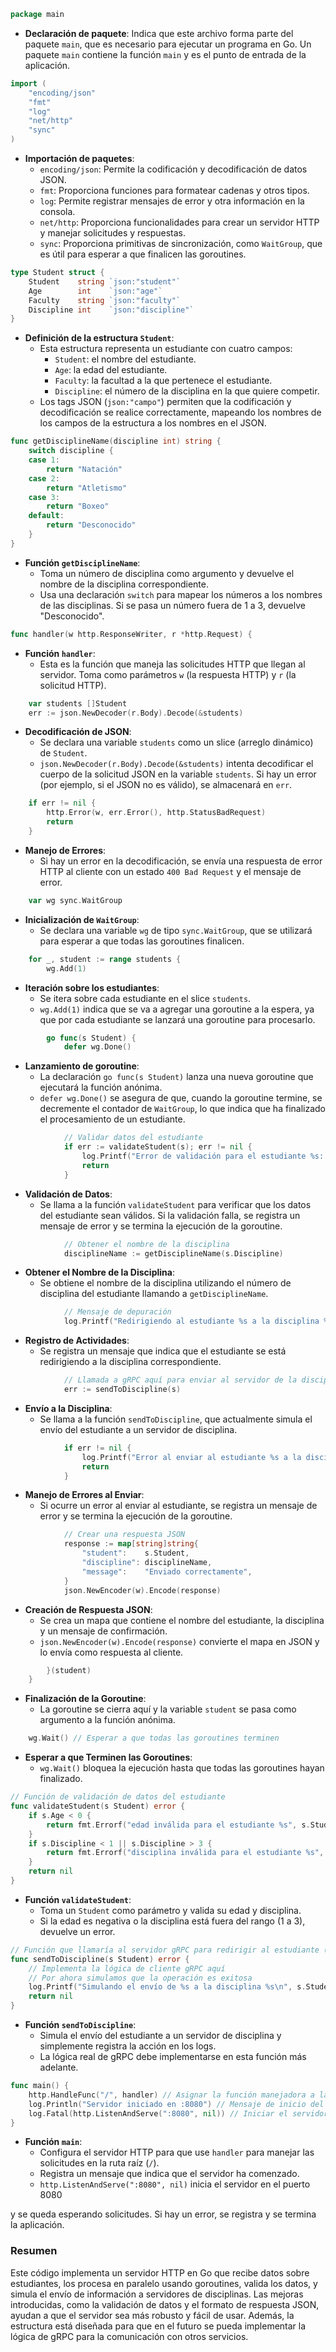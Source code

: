 
```go
package main
```
- **Declaración de paquete**: Indica que este archivo forma parte del paquete `main`, que es necesario para ejecutar un programa en Go. Un paquete `main` contiene la función `main` y es el punto de entrada de la aplicación.

```go
import (
    "encoding/json"
    "fmt"
    "log"
    "net/http"
    "sync"
)
```
- **Importación de paquetes**:
  - `encoding/json`: Permite la codificación y decodificación de datos JSON.
  - `fmt`: Proporciona funciones para formatear cadenas y otros tipos.
  - `log`: Permite registrar mensajes de error y otra información en la consola.
  - `net/http`: Proporciona funcionalidades para crear un servidor HTTP y manejar solicitudes y respuestas.
  - `sync`: Proporciona primitivas de sincronización, como `WaitGroup`, que es útil para esperar a que finalicen las goroutines.

```go
type Student struct {
    Student    string `json:"student"`
    Age        int    `json:"age"`
    Faculty    string `json:"faculty"`
    Discipline int    `json:"discipline"`
}
```
- **Definición de la estructura `Student`**: 
  - Esta estructura representa un estudiante con cuatro campos:
    - `Student`: el nombre del estudiante.
    - `Age`: la edad del estudiante.
    - `Faculty`: la facultad a la que pertenece el estudiante.
    - `Discipline`: el número de la disciplina en la que quiere competir.
  - Los tags JSON (`json:"campo"`) permiten que la codificación y decodificación se realice correctamente, mapeando los nombres de los campos de la estructura a los nombres en el JSON.

```go
func getDisciplineName(discipline int) string {
    switch discipline {
    case 1:
        return "Natación"
    case 2:
        return "Atletismo"
    case 3:
        return "Boxeo"
    default:
        return "Desconocido"
    }
}
```
- **Función `getDisciplineName`**: 
  - Toma un número de disciplina como argumento y devuelve el nombre de la disciplina correspondiente.
  - Usa una declaración `switch` para mapear los números a los nombres de las disciplinas. Si se pasa un número fuera de 1 a 3, devuelve "Desconocido".

```go
func handler(w http.ResponseWriter, r *http.Request) {
```
- **Función `handler`**: 
  - Esta es la función que maneja las solicitudes HTTP que llegan al servidor. Toma como parámetros `w` (la respuesta HTTP) y `r` (la solicitud HTTP).

```go
    var students []Student
    err := json.NewDecoder(r.Body).Decode(&students)
```
- **Decodificación de JSON**:
  - Se declara una variable `students` como un slice (arreglo dinámico) de `Student`.
  - `json.NewDecoder(r.Body).Decode(&students)` intenta decodificar el cuerpo de la solicitud JSON en la variable `students`. Si hay un error (por ejemplo, si el JSON no es válido), se almacenará en `err`.

```go
    if err != nil {
        http.Error(w, err.Error(), http.StatusBadRequest)
        return
    }
```
- **Manejo de Errores**: 
  - Si hay un error en la decodificación, se envía una respuesta de error HTTP al cliente con un estado `400 Bad Request` y el mensaje de error.

```go
    var wg sync.WaitGroup
```
- **Inicialización de `WaitGroup`**: 
  - Se declara una variable `wg` de tipo `sync.WaitGroup`, que se utilizará para esperar a que todas las goroutines finalicen.

```go
    for _, student := range students {
        wg.Add(1)
```
- **Iteración sobre los estudiantes**:
  - Se itera sobre cada estudiante en el slice `students`.
  - `wg.Add(1)` indica que se va a agregar una goroutine a la espera, ya que por cada estudiante se lanzará una goroutine para procesarlo.

```go
        go func(s Student) {
            defer wg.Done()
```
- **Lanzamiento de goroutine**: 
  - La declaración `go func(s Student)` lanza una nueva goroutine que ejecutará la función anónima.
  - `defer wg.Done()` se asegura de que, cuando la goroutine termine, se decremente el contador de `WaitGroup`, lo que indica que ha finalizado el procesamiento de un estudiante.

```go
            // Validar datos del estudiante
            if err := validateStudent(s); err != nil {
                log.Printf("Error de validación para el estudiante %s: %v\n", s.Student, err)
                return
            }
```
- **Validación de Datos**:
  - Se llama a la función `validateStudent` para verificar que los datos del estudiante sean válidos. Si la validación falla, se registra un mensaje de error y se termina la ejecución de la goroutine.

```go
            // Obtener el nombre de la disciplina
            disciplineName := getDisciplineName(s.Discipline)
```
- **Obtener el Nombre de la Disciplina**: 
  - Se obtiene el nombre de la disciplina utilizando el número de disciplina del estudiante llamando a `getDisciplineName`.

```go
            // Mensaje de depuración
            log.Printf("Redirigiendo al estudiante %s a la disciplina %s\n", s.Student, disciplineName)
```
- **Registro de Actividades**: 
  - Se registra un mensaje que indica que el estudiante se está redirigiendo a la disciplina correspondiente.

```go
            // Llamada a gRPC aquí para enviar al servidor de la disciplina correspondiente
            err := sendToDiscipline(s)
```
- **Envío a la Disciplina**:
  - Se llama a la función `sendToDiscipline`, que actualmente simula el envío del estudiante a un servidor de disciplina.

```go
            if err != nil {
                log.Printf("Error al enviar al estudiante %s a la disciplina %s: %v\n", s.Student, disciplineName, err)
                return
            }
```
- **Manejo de Errores al Enviar**:
  - Si ocurre un error al enviar al estudiante, se registra un mensaje de error y se termina la ejecución de la goroutine.

```go
            // Crear una respuesta JSON
            response := map[string]string{
                "student":    s.Student,
                "discipline": disciplineName,
                "message":    "Enviado correctamente",
            }
            json.NewEncoder(w).Encode(response)
```
- **Creación de Respuesta JSON**:
  - Se crea un mapa que contiene el nombre del estudiante, la disciplina y un mensaje de confirmación.
  - `json.NewEncoder(w).Encode(response)` convierte el mapa en JSON y lo envía como respuesta al cliente.

```go
        }(student)
    }
```
- **Finalización de la Goroutine**:
  - La goroutine se cierra aquí y la variable `student` se pasa como argumento a la función anónima.

```go
    wg.Wait() // Esperar a que todas las goroutines terminen
```
- **Esperar a que Terminen las Goroutines**:
  - `wg.Wait()` bloquea la ejecución hasta que todas las goroutines hayan finalizado.

```go
// Función de validación de datos del estudiante
func validateStudent(s Student) error {
    if s.Age < 0 {
        return fmt.Errorf("edad inválida para el estudiante %s", s.Student)
    }
    if s.Discipline < 1 || s.Discipline > 3 {
        return fmt.Errorf("disciplina inválida para el estudiante %s", s.Student)
    }
    return nil
}
```
- **Función `validateStudent`**:
  - Toma un `Student` como parámetro y valida su edad y disciplina.
  - Si la edad es negativa o la disciplina está fuera del rango (1 a 3), devuelve un error.

```go
// Función que llamaría al servidor gRPC para redirigir al estudiante (simulación)
func sendToDiscipline(s Student) error {
    // Implementa la lógica de cliente gRPC aquí
    // Por ahora simulamos que la operación es exitosa
    log.Printf("Simulando el envío de %s a la disciplina %s\n", s.Student, getDisciplineName(s.Discipline))
    return nil
}
```
- **Función `sendToDiscipline`**:
  - Simula el envío del estudiante a un servidor de disciplina y simplemente registra la acción en los logs.
  - La lógica real de gRPC debe implementarse en esta función más adelante.

```go
func main() {
    http.HandleFunc("/", handler) // Asignar la función manejadora a la ruta raíz
    log.Println("Servidor iniciado en :8080") // Mensaje de inicio del servidor
    log.Fatal(http.ListenAndServe(":8080", nil)) // Iniciar el servidor en el puerto 8080
}
```
- **Función `main`**:
  - Configura el servidor HTTP para que use `handler` para manejar las solicitudes en la ruta raíz (`/`).
  - Registra un mensaje que indica que el servidor ha comenzado.
  - `http.ListenAndServe(":8080", nil)` inicia el servidor en el puerto 8080

 y se queda esperando solicitudes. Si hay un error, se registra y se termina la aplicación.

### Resumen
Este código implementa un servidor HTTP en Go que recibe datos sobre estudiantes, los procesa en paralelo usando goroutines, valida los datos, y simula el envío de información a servidores de disciplinas. Las mejoras introducidas, como la validación de datos y el formato de respuesta JSON, ayudan a que el servidor sea más robusto y fácil de usar. Además, la estructura está diseñada para que en el futuro se pueda implementar la lógica de gRPC para la comunicación con otros servicios.